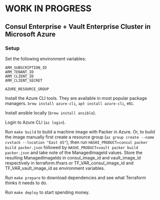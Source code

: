 # WORK IN PROGRESS

## Consul Enterprise + Vault Enterprise Cluster in Microsoft Azure

### Setup
Set the following environment variables:

```
ARM_SUBSCRIPTION_ID
ARM_TENANT_ID
ARM_CLIENT_ID
ARM_CLIENT_SECRET

AZURE_RESOURCE_GROUP
```

Install the Azure CLI tools. They are available in most popular package managers. `brew install azure-cli`, `apt install azure-cli`, etc.

Install ansible locally (`brew install ansible`).

Login to Azure CLI (`az login`).

Run `make build` to build a machine image with Packer in Azure. Or, to build the image manually first create a resource group (`az group create --name cvstack --location "East US"`), then run `HASHI_PRODUCT=consul packer build packer.json` followed by `HASHI_PRODUCT=vault packer build packer.json` and take note of the ManagedImageId values. Store the resulting ManagedImageIds in consul_image_id and vault_image_id respectively in terraform.tfvars or TF_VAR_consul_image_id and TF_VAR_vault_image_id as environment variables.

Run `make prepare` to download dependencies and see what Terraform thinks it needs to do.

Run `make deploy` to start spending money.

